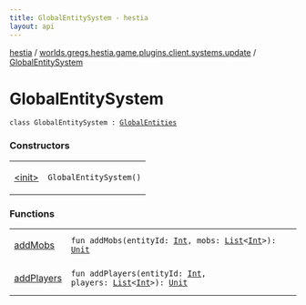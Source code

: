 ```yaml
---
title: GlobalEntitySystem - hestia
layout: api
---
```


<div class='api-docs-breadcrumbs'><a href="../../index.html">hestia</a> / <a href="../index.html">worlds.gregs.hestia.game.plugins.client.systems.update</a> / <a href="./index.html">GlobalEntitySystem</a></div>

# GlobalEntitySystem

<div class="signature"><code><span class="keyword">class </span><span class="identifier">GlobalEntitySystem</span>&nbsp;<span class="symbol">:</span>&nbsp;<a href="../../worlds.gregs.hestia.game.api.client/-global-entities/index.html"><span class="identifier">GlobalEntities</span></a></code></div>

### Constructors

<table class="api-docs-table">
<tbody>
<tr>
<td markdown="1">

<a href="-init-.html">&lt;init&gt;</a>


</td>
<td markdown="1">
<div class="signature"><code><span class="identifier">GlobalEntitySystem</span><span class="symbol">(</span><span class="symbol">)</span></code></div>

</td>
</tr>
</tbody>
</table>

### Functions

<table class="api-docs-table">
<tbody>
<tr>
<td markdown="1">

<a href="add-mobs.html">addMobs</a>


</td>
<td markdown="1">
<div class="signature"><code><span class="keyword">fun </span><span class="identifier">addMobs</span><span class="symbol">(</span><span class="parameterName" id="worlds.gregs.hestia.game.plugins.client.systems.update.GlobalEntitySystem$addMobs(kotlin.Int, kotlin.collections.List((kotlin.Int)))/entityId">entityId</span><span class="symbol">:</span>&nbsp;<a href="https://kotlinlang.org/api/latest/jvm/stdlib/kotlin/-int/index.html"><span class="identifier">Int</span></a><span class="symbol">, </span><span class="parameterName" id="worlds.gregs.hestia.game.plugins.client.systems.update.GlobalEntitySystem$addMobs(kotlin.Int, kotlin.collections.List((kotlin.Int)))/mobs">mobs</span><span class="symbol">:</span>&nbsp;<a href="https://kotlinlang.org/api/latest/jvm/stdlib/kotlin.collections/-list/index.html"><span class="identifier">List</span></a><span class="symbol">&lt;</span><a href="https://kotlinlang.org/api/latest/jvm/stdlib/kotlin/-int/index.html"><span class="identifier">Int</span></a><span class="symbol">&gt;</span><span class="symbol">)</span><span class="symbol">: </span><a href="https://kotlinlang.org/api/latest/jvm/stdlib/kotlin/-unit/index.html"><span class="identifier">Unit</span></a></code></div>

</td>
</tr>
<tr>
<td markdown="1">

<a href="add-players.html">addPlayers</a>


</td>
<td markdown="1">
<div class="signature"><code><span class="keyword">fun </span><span class="identifier">addPlayers</span><span class="symbol">(</span><span class="parameterName" id="worlds.gregs.hestia.game.plugins.client.systems.update.GlobalEntitySystem$addPlayers(kotlin.Int, kotlin.collections.List((kotlin.Int)))/entityId">entityId</span><span class="symbol">:</span>&nbsp;<a href="https://kotlinlang.org/api/latest/jvm/stdlib/kotlin/-int/index.html"><span class="identifier">Int</span></a><span class="symbol">, </span><span class="parameterName" id="worlds.gregs.hestia.game.plugins.client.systems.update.GlobalEntitySystem$addPlayers(kotlin.Int, kotlin.collections.List((kotlin.Int)))/players">players</span><span class="symbol">:</span>&nbsp;<a href="https://kotlinlang.org/api/latest/jvm/stdlib/kotlin.collections/-list/index.html"><span class="identifier">List</span></a><span class="symbol">&lt;</span><a href="https://kotlinlang.org/api/latest/jvm/stdlib/kotlin/-int/index.html"><span class="identifier">Int</span></a><span class="symbol">&gt;</span><span class="symbol">)</span><span class="symbol">: </span><a href="https://kotlinlang.org/api/latest/jvm/stdlib/kotlin/-unit/index.html"><span class="identifier">Unit</span></a></code></div>

</td>
</tr>
</tbody>
</table>
